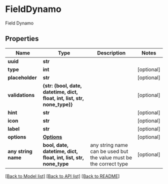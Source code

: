 # FieldDynamo

Field Dynamo

## Properties
Name | Type | Description | Notes
------------ | ------------- | ------------- | -------------
**uuid** | **str** |  | 
**type** | **int** |  | [optional] 
**placeholder** | **str** |  | [optional] 
**validations** | **{str: (bool, date, datetime, dict, float, int, list, str, none_type)}** |  | [optional] 
**hint** | **str** |  | [optional] 
**icon** | **str** |  | [optional] 
**label** | **str** |  | [optional] 
**options** | [**Options**](Options.md) |  | [optional] 
**any string name** | **bool, date, datetime, dict, float, int, list, str, none_type** | any string name can be used but the value must be the correct type | [optional]

[[Back to Model list]](../README.md#documentation-for-models) [[Back to API list]](../README.md#documentation-for-api-endpoints) [[Back to README]](../README.md)


